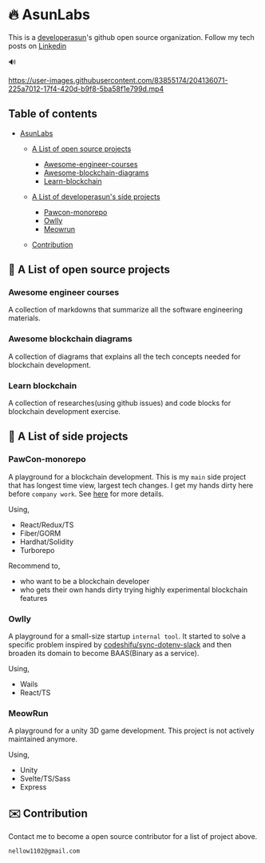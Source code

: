 # :fire: AsunLabs

This is a [developerasun](https://github.com/developerasun)'s github open source organization. Follow my tech posts on [Linkedin](https://www.linkedin.com/in/jakesung/recent-activity/shares/)

🔊

https://user-images.githubusercontent.com/83855174/204136071-225a7012-17f4-420d-b9f8-5ba58f1e799d.mp4

## Table of contents

- [AsunLabs](#🔥-asunlabs)

  - [A List of open source projects](#🔎-a-list-of-open-source-projects)

    - [Awesome-engineer-courses](#awesome-engineer-courses)
    - [Awesome-blockchain-diagrams](#awesome-blockchain-diagrams)
    - [Learn-blockchain](#learn-blockchain)

  - [A List of developerasun's side projects](#🔎)
    - [Pawcon-monorepo](#pawcon-monorepo)
    - [Owlly](#owlly)
    - [Meowrun](#meowrun)
  - [Contribution](#✉️-contribution)

## :mag_right: A List of open source projects

### **Awesome engineer courses**

A collection of markdowns that summarize all the software engineering materials.

### **Awesome blockchain diagrams**

A collection of diagrams that explains all the tech concepts needed for blockchain development.

### **Learn blockchain**

A collection of researches(using github issues) and code blocks for blockchain development exercise.

## :mag_right: A List of side projects

### **PawCon-monorepo**

A playground for a blockchain development. This is my `main` side project that has longest time view, largest tech changes. I get my hands dirty here before `company work`. See [here](https://docs-pawcon.netlify.app/) for more details.

Using,

- React/Redux/TS
- Fiber/GORM
- Hardhat/Solidity
- Turborepo

Recommend to,

- who want to be a blockchain developer
- who gets their own hands dirty trying highly experimental blockchain features

### **Owlly**

A playground for a small-size startup `internal tool`. It started to solve a specific problem inspired by [codeshifu/sync-dotenv-slack](https://github.com/codeshifu/sync-dotenv-slack) and then broaden its domain to become BAAS(Binary as a service).

Using,

- Wails
- React/TS

### **MeowRun**

A playground for a unity 3D game development. This project is not actively maintained anymore.

Using,

- Unity
- Svelte/TS/Sass
- Express

## :envelope: Contribution

Contact me to become a open source contributor for a list of project above.

```
nellow1102@gmail.com
```
